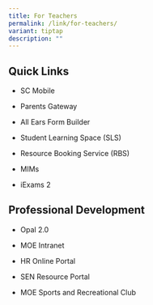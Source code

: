 ```yaml
---
title: For Teachers
permalink: /link/for-teachers/
variant: tiptap
description: ""
---
```

<h2><strong>Quick Links</strong></h2>
<ul data-tight="true" class="tight">
<li>
<p><a rel="noopener nofollow" target="_blank">SC Mobile</a>
</p>
</li>
<li>
<p><a rel="noopener nofollow" target="_blank">Parents Gateway</a>
</p>
</li>
<li>
<p><a rel="noopener nofollow" target="_blank">All Ears Form Builder</a>
</p>
</li>
<li>
<p><a rel="noopener nofollow" target="_blank">Student Learning Space (SLS)</a>
</p>
</li>
<li>
<p><a rel="noopener nofollow" target="_blank">Resource Booking Service (RBS)</a>
</p>
</li>
<li>
<p><a rel="noopener nofollow" target="_blank">MIMs</a>
</p>
</li>
<li>
<p><a rel="noopener nofollow" target="_blank">iExams 2</a>
</p>
</li>
</ul>
<h2><strong>Professional Development</strong></h2>
<ul data-tight="true" class="tight">
<li>
<p><a rel="noopener nofollow" target="_blank">Opal 2.0</a>
</p>
</li>
<li>
<p><a rel="noopener nofollow" target="_blank">MOE Intranet</a>
</p>
</li>
<li>
<p><a rel="noopener nofollow" target="_blank">HR Online Portal</a>
</p>
</li>
<li>
<p><a rel="noopener nofollow" target="_blank">SEN Resource Portal</a>
</p>
</li>
<li>
<p><a rel="noopener nofollow" target="_blank">MOE Sports and Recreational Club</a>
</p>
</li>
</ul>
<p></p>